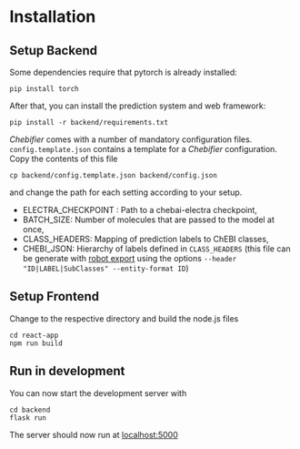 # Installation

## Setup Backend

Some dependencies require that pytorch is already installed:

`pip install torch`

After that, you can install the prediction system and web framework:

`pip install -r backend/requirements.txt`

*Chebifier* comes with a number of mandatory configuration files. `config.template.json` contains a template for a *Chebifier* configuration. Copy the contents of this file 

`cp backend/config.template.json backend/config.json`

and change the path for each setting according to your setup.

 * ELECTRA_CHECKPOINT : Path to a chebai-electra checkpoint,
 * BATCH_SIZE: Number of molecules that are passed to the model at once,
 * CLASS_HEADERS: Mapping of prediction labels to ChEBI classes,
 * CHEBI_JSON: Hierarchy of labels defined in `CLASS_HEADERS` (this file can be generate with [robot export](http://robot.obolibrary.org/export) using the options `--header "ID|LABEL|SubClasses" --entity-format ID`)



## Setup Frontend

Change to the respective directory and build the node.js files
```
cd react-app
npm run build
```

## Run in development

You can now start the development server with 

```
cd backend
flask run
```

The server should now run at [localhost:5000](localhost:5000)
